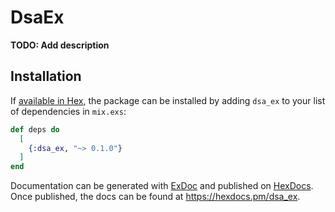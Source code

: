 # DsaEx

**TODO: Add description**

## Installation

If [available in Hex](https://hex.pm/docs/publish), the package can be installed
by adding `dsa_ex` to your list of dependencies in `mix.exs`:

```elixir
def deps do
  [
    {:dsa_ex, "~> 0.1.0"}
  ]
end
```

Documentation can be generated with [ExDoc](https://github.com/elixir-lang/ex_doc)
and published on [HexDocs](https://hexdocs.pm). Once published, the docs can
be found at <https://hexdocs.pm/dsa_ex>.

